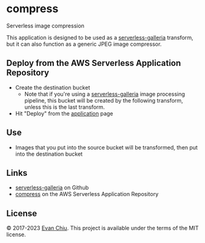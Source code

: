 # compress

Serverless image compression

This application is designed to be used as a [serverless-galleria](https://github.com/evanchiu/serverless-galleria) transform, but it can also function as a generic JPEG image compressor.

## Deploy from the AWS Serverless Application Repository
* Create the destination bucket
  * Note that if you're using a [serverless-galleria](https://github.com/evanchiu/serverless-galleria) image processing pipeline, this bucket will be created by the following transform, unless this is the last transform.
* Hit "Deploy" from the [application](https://serverlessrepo.aws.amazon.com/#/applications/arn:aws:serverlessrepo:us-east-1:233054207705:applications~compress) page

## Use
* Images that you put into the source bucket will be transformed, then put into the destination bucket

## Links
* [serverless-galleria](https://github.com/evanchiu/serverless-galleria) on Github
* [compress](https://serverlessrepo.aws.amazon.com/#/applications/arn:aws:serverlessrepo:us-east-1:233054207705:applications~compress) on the AWS Serverless Application Repository

## License
&copy; 2017-2023 [Evan Chiu](https://evanchiu.com). This project is available under the terms of the MIT license.

